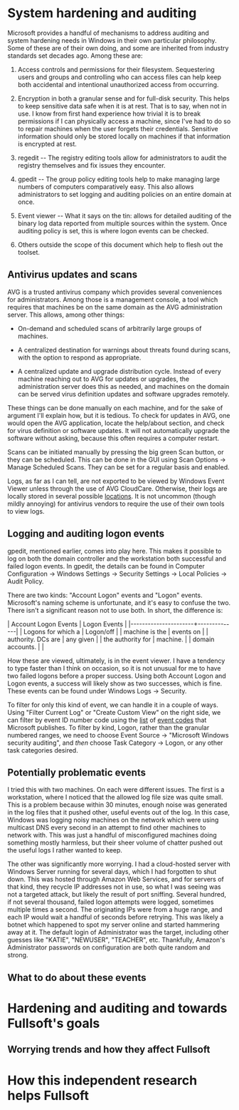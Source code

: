 System hardening and auditing
=============================

Microsoft provides a handful of mechanisms to address auditing and system
hardening needs in Windows in their own particular philosophy. Some of
these are of their own doing, and some are inherited from industry
standards set decades ago. Among these are:

1. Access controls and permissions for their filesystem. Sequestering
   users and groups and controlling who can access files can help keep
both accidental and intentional unauthorized access from occurring.

2. Encryption in both a granular sense and for full-disk security. This
   helps to keep sensitive data safe when it is at rest. That is to say,
when not in use. I know from first hand experience how trivial it is to
break permissions if I can physically access a machine, since I've had
to do so to repair machines when the user forgets their credentials.
Sensitive information should only be stored locally on machines if that
information is encrypted at rest.

2. regedit -- The registry editing tools allow for administrators to
   audit the registry themselves and fix issues they encounter.

3. gpedit -- The group policy editing tools help to make managing large
   numbers of computers comparatively easy. This also allows
administrators to set logging and auditing policies on an entire domain
at once.

4. Event viewer -- What it says on the tin: allows for detailed auditing
   of the binary log data reported from multiple sources within the
system. Once auditing policy is set, this is where logon events can be
checked.

5. Others outside the scope of this document which help to flesh out the
   toolset.

Antivirus updates and scans
---------------------------

AVG is a trusted antivirus company which provides several conveniences
for administrators. Among those is a management console, a tool which
requires that machines be on the same domain as the AVG administration
server. This allows, among other things:

- On-demand and scheduled scans of arbitrarily large groups of machines.

- A centralized destination for warnings about threats found during
  scans, with the option to respond as appropriate.

- A centralized update and upgrade distribution cycle. Instead of every
  machine reaching out to AVG for updates or upgrades, the
administration server does this as needed, and machines on the domain
can be served virus definition updates and software upgrades remotely.

These things can be done manually on each machine, and for the sake of
argument I'll explain how, but it is tedious. To check for updates in
AVG, one would open the AVG application, locate the help/about section,
and check for virus definition or software updates. It will not
automatically upgrade the software without asking, because this often
requires a computer restart.

Scans can be initiated manually by pressing the big green Scan button,
or they can be scheduled. This can be done in the GUI using Scan Options
-> Manage Scheduled Scans. They can be set for a regular basis and
enabled.

Logs, as far as I can tell, are not exported to be viewed by Windows
Event Viewer unless through the use of AVG CloudCare. Otherwise, their
logs are locally stored in several possible
[locations](https://support.avg.com/SupportArticleView?l=en&urlname=Log-File-Locations-for-AVG-Products).
It is not uncommon (though mildly annoying) for antivirus vendors to
require the use of their own tools to view logs.

Logging and auditing logon events
---------------------------------

gpedit, mentioned earlier, comes into play here. This makes it possible
to log on both the domain controller and the workstation both successful
and failed logon events. In gpedit, the details can be found in Computer
Configuration -> Windows Settings -> Security Settings -> Local Policies
-> Audit Policy.

There are two kinds: "Account Logon" events and "Logon"
events. Microsoft's naming scheme is unfortunate, and it's easy to
confuse the two. There isn't a significant reason not to use both. In
short, the difference is:

| Account Logon Events | Logon Events |
|----------------------+--------------|
| Logons for which a   | Logon/off    |
| machine is the       | events on    |
| authority. DCs are   | any given    |
| the authority for    | machine.     |
| domain accounts.     |              |

How these are viewed, ultimately, is in the event viewer. I have a
tendency to type faster than I think on occasion, so it is not unusual
for me to have two failed logons before a proper success. Using both
Account Logon and Logon events, a success will likely show as two
successes, which is fine. These events can be found under Windows Logs
-> Security.

To filter for only this kind of event, we can handle it in a couple of
ways. Using "Filter Current Log" or "Create Custom View" on the right
side, we can filter by event ID number code using the
[list](https://docs.microsoft.com/en-us/windows/security/threat-protection/auditing/basic-audit-logon-events)
of [event
codes](https://docs.microsoft.com/en-us/windows/security/threat-protection/auditing/basic-audit-account-logon-events)
that Microsoft publishes. To filter by kind, Logon, rather than the
granular numbered ranges, we need to choose Event Source -> "Microsoft
Windows security auditing", and _then_ choose Task Category -> Logon, or
any other task categories desired.

Potentially problematic events
------------------------------

I tried this with two machines. On each were different issues. The first
is a workstation, where I noticed that the allowed log file size was
quite small. This is a problem because within 30 minutes, enough noise
was generated in the log files that it pushed other, useful events out
of the log. In this case, Windows was logging noisy machines on the
network which were using multicast DNS every second in an attempt to
find other machines to network with. This was just a handful of misconfigured
machines doing something mostly harmless, but their sheer volume of
chatter pushed out the useful logs I rather wanted to keep.

The other was significantly more worrying. I had a cloud-hosted server
with Windows Server running for several days, which I had forgotten to
shut down. This was hosted through Amazon Web Services, and for servers
of that kind, they recycle IP addresses not in use, so what I was seeing
was not a targeted attack, but likely the result of port sniffing.
Several hundred, if not several thousand, failed logon attempts were
logged, sometimes multiple times a second. The originating IPs were from
a huge range, and each IP would wait a handful of seconds before
retrying. This was likely a botnet which happened to spot my server
online and started hammering away at it. The default login of
Administrator was the target, including other guesses like "KATIE",
"NEWUSER", "TEACHER", etc. Thankfully, Amazon's Administrator passwords
on configuration are both quite random and strong.

What to do about these events
-----------------------------


Hardening and auditing and towards Fullsoft's goals
===================================================

Worrying trends and how they affect Fullsoft
--------------------------------------------

How this independent research helps Fullsoft
============================================
